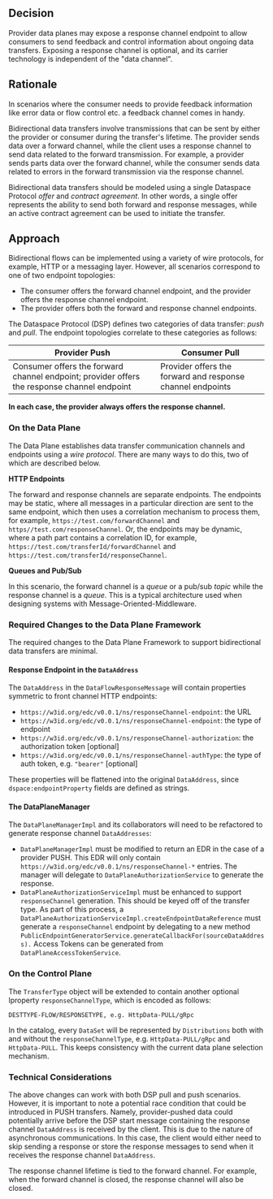 ## Decision

Provider data planes may expose a response channel endpoint to allow consumers to send feedback and control information
about ongoing data transfers.
Exposing a response channel is optional, and its carrier technology is independent of the "data channel".

## Rationale

In scenarios where the consumer needs to provide feedback information like error data or flow control etc. a feedback
channel comes in handy.

Bidirectional data transfers involve transmissions that can be sent by either the provider or consumer during the
transfer's lifetime. The provider sends data over a forward channel, while the client uses a response channel to send
data related to the forward transmission. For example, a provider sends parts data over the forward channel, while the
consumer sends data related to errors in the forward transmission via the response channel.

Bidirectional data transfers should be modeled using a single Dataspace Protocol *offer* and *contract agreement*. In
other words, a single offer represents the ability to send both forward and response messages, while an active contract
agreement can be used to initiate the transfer.

## Approach

Bidirectional flows can be implemented using a variety of wire protocols, for example, HTTP or a messaging layer.
However, all scenarios correspond to one of two endpoint topologies:

- The consumer offers the forward channel endpoint, and the provider offers the response channel endpoint.
- The provider offers both the forward and response channel endpoints.

The Dataspace Protocol (DSP) defines two categories of data transfer: *push* and *pull*. The endpoint topologies
correlate to these categories as follows:

| Provider Push                                                                               | Consumer Pull                                              |
|---------------------------------------------------------------------------------------------|------------------------------------------------------------|
| Consumer offers the forward channel endpoint; provider offers the response channel endpoint | Provider offers the forward and response channel endpoints |

**In each case, the provider always offers the response channel.**

### On the Data Plane

The Data Plane establishes data transfer communication channels and endpoints using a *wire protocol*. There are many
ways to do this, two of which are described below.

**HTTP Endpoints**

The forward and response channels are separate endpoints. The endpoints may be static, where all messages in a
particular direction are sent to the same endpoint, which then uses a correlation mechanism to process them, for
example, `https://test.com/forwardChannel` and `https//test.com/responseChannel`. Or, the endpoints may be dynamic,
where a path part contains a correlation ID, for example, `https://test.com/transferId/forwardChannel`
and `https://test.com/transferId/responseChannel`.

**Queues and Pub/Sub**

In this scenario, the forward channel is a *queue* or a pub/sub *topic* while the response channel is a *queue*. This is
a typical architecture used when designing systems with Message-Oriented-Middleware.

### Required Changes to the Data Plane Framework

The required changes to the Data Plane Framework to support bidirectional data transfers are minimal.

#### Response Endpoint in the `DataAddress`

The `DataAddress` in the `DataFlowResponseMessage` will contain properties symmetric to front channel HTTP endpoints:

- `https://w3id.org/edc/v0.0.1/ns/responseChannel-endpoint`: the URL
- `https://w3id.org/edc/v0.0.1/ns/responseChannel-endpoint`: the type of endpoint
- `https://w3id.org/edc/v0.0.1/ns/responseChannel-authorization`: the authorization token [optional]
- `https://w3id.org/edc/v0.0.1/ns/responseChannel-authType`: the type of auth token, e.g. `"bearer"` [optional]

These properties will be flattened into the original `DataAddress`, since `dspace:endpointProperty` fields are defined
as strings.

#### The DataPlaneManager

The `DataPlaneManagerImpl` and its collaborators will need to be refactored to generate response
channel `DataAddresses`:

- `DataPlaneManagerImpl` must be modified to return an EDR in the case of a provider PUSH. This EDR will only contain
  `https://w3id.org/edc/v0.0.1/ns/responseChannel-*` entries. The manager will delegate to
  `DataPlaneAuthorizationService`
  to generate the response.
- `DataPlaneAuthorizationServiceImpl` must be enhanced to support `responseChannel` generation. This should be keyed off
  of the transfer type. As part of this process, a `DataPlaneAuthorizationServiceImpl.createEndpointDataReference` must
  generate a `responseChannel` endpoint by delegating to a new
  method `PublicEndpointGeneratorService.generateCallbackFor(sourceDataAddress).` Access Tokens can be generated
  from `DataPlaneAccessTokenService`.

### On the Control Plane

The `TransferType` object will be extended to contain another optional lproperty `responseChannelType`, which is encoded
as follows:

```
DESTTYPE-FLOW/RESPONSETYPE, e.g. HttpData-PULL/gRpc
```

In the catalog, every `DataSet` will be represented by `Distributions` both with and without the `responseChannelType`,
e.g. `HttpData-PULL/gRpc` and `HttpData-PULL`. This keeps consistency with the current data plane selection mechanism.

### Technical Considerations

The above changes can work with both DSP pull and push scenarios. However, it is important to note a potential race
condition that could be introduced in PUSH transfers. Namely, provider-pushed data could potentially arrive before the
DSP start message containing the response channel `DataAddress` is received by the client. This is due to the nature of
asynchronous communications. In this case, the client would either need to skip sending a response or store the response
messages to send when it receives the response channel `DataAddress`.

The response channel lifetime is tied to the forward channel. For example, when the forward channel is closed, the
response channel will also be closed.